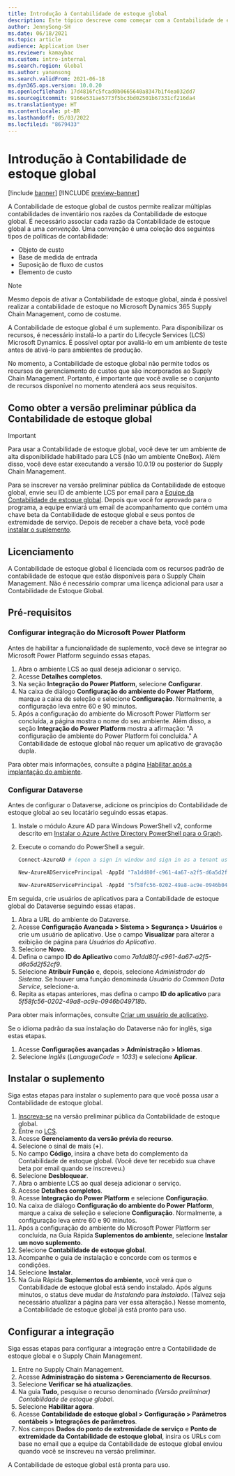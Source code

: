 ```yaml
---
title: Introdução à Contabilidade de estoque global
description: Este tópico descreve como começar com a Contabilidade de estoque global.
author: JennySong-SH
ms.date: 06/18/2021
ms.topic: article
audience: Application User
ms.reviewer: kamaybac
ms.custom: intro-internal
ms.search.region: Global
ms.author: yanansong
ms.search.validFrom: 2021-06-18
ms.dyn365.ops.version: 10.0.20
ms.openlocfilehash: 17d4816fc5fcad0b0665640a8347b1f4ea032dd7
ms.sourcegitcommit: 9166e531ae5773f5bc3bd02501b67331cf216da4
ms.translationtype: HT
ms.contentlocale: pt-BR
ms.lasthandoff: 05/03/2022
ms.locfileid: "8679433"
---
```

# <a name="get-started-with-global-inventory-accounting"></a>Introdução à Contabilidade de estoque global

[!include [banner](../includes/banner.md)]
[!INCLUDE [preview-banner](../includes/preview-banner.md)]
<!--KFM: Preview until 4/30/2022 -->

A Contabilidade de estoque global de custos permite realizar múltiplas contabilidades de inventário nos razões da Contabilidade de estoque global. É necessário associar cada razão da Contabilidade de estoque global a uma *convenção*. Uma convenção é uma coleção dos seguintes tipos de políticas de contabilidade:

- Objeto de custo
- Base de medida de entrada
- Suposição de fluxo de custos
- Elemento de custo

> [!NOTE]
> Mesmo depois de ativar a Contabilidade de estoque global, ainda é possível realizar a contabilidade de estoque no Microsoft Dynamics 365 Supply Chain Management, como de costume.

A Contabilidade de estoque global é um suplemento. Para disponibilizar os recursos, é necessário instalá-lo a partir do Lifecycle Services (LCS) Microsoft Dynamics. É possível optar por avaliá-lo em um ambiente de teste antes de ativá-lo para ambientes de produção.

No momento, a Contabilidade de estoque global não permite todos os recursos de gerenciamento de custos que são incorporados ao Supply Chain Management. Portanto, é importante que você avalie se o conjunto de recursos disponível no momento atenderá aos seus requisitos.

## <a name="how-to-get-the-global-inventory-accounting-public-preview"></a><a name="sign-up"></a>Como obter a versão preliminar pública da Contabilidade de estoque global

> [!IMPORTANT]
> Para usar a Contabilidade de estoque global, você deve ter um ambiente de alta disponibilidade habilitado para LCS (não um ambiente OneBox). Além disso, você deve estar executando a versão 10.0.19 ou posterior do Supply Chain Management.

Para se inscrever na versão preliminar pública da Contabilidade de estoque global, envie seu ID de ambiente LCS por email para a [Equipe da Contabilidade de estoque global](mailto:GlobalInvAccount@microsoft.com). Depois que você for aprovado para o programa, a equipe enviará um email de acompanhamento que contém uma chave beta da Contabilidade de estoque global e seus pontos de extremidade de serviço. Depois de receber a chave beta, você pode [instalar o suplemento](#install).

## <a name="licensing"></a>Licenciamento

A Contabilidade de estoque global é licenciada com os recursos padrão de contabilidade de estoque que estão disponíveis para o Supply Chain Management. Não é necessário comprar uma licença adicional para usar a Contabilidade de Estoque Global.

## <a name="prerequisites"></a>Pré-requisitos

### <a name="set-up-microsoft-power-platform-integration"></a>Configurar integração do Microsoft Power Platform

Antes de habilitar a funcionalidade de suplemento, você deve se integrar ao Microsoft Power Platform seguindo essas etapas.

1. Abra o ambiente LCS ao qual deseja adicionar o serviço.
1. Acesse **Detalhes completos**.
1. Na seção **Integração do Power Platform**, selecione **Configurar**.
1. Na caixa de diálogo **Configuração do ambiente do Power Platform**, marque a caixa de seleção e selecione **Configuração**. Normalmente, a configuração leva entre 60 e 90 minutos.
1. Após a configuração do ambiente do Microsoft Power Platform ser concluída, a página mostra o nome do seu ambiente. Além disso, a seção **Integração do Power Platform** mostra a afirmação: "A configuração de ambiente do Power Platform foi concluída." A Contabilidade de estoque global não requer um aplicativo de gravação dupla.

Para obter mais informações, consulte a página [Habilitar após a implantação do ambiente](../../fin-ops-core/dev-itpro/power-platform/enable-power-platform-integration.md#enable-after-deploy).

### <a name="set-up-dataverse"></a>Configurar Dataverse

Antes de configurar o Dataverse, adicione os princípios do Contabilidade de estoque global ao seu locatário seguindo essas etapas.

1. Instale o módulo Azure AD para Windows PowerShell v2, conforme descrito em [Instalar o Azure Active Directory PowerShell para o Graph](/powershell/azure/active-directory/install-adv2).
1. Execute o comando do PowerShell a seguir.

    ```powershell
    Connect-AzureAD # (open a sign in window and sign in as a tenant user)

    New-AzureADServicePrincipal -AppId "7a1dd80f-c961-4a67-a2f5-d6a5d2f52cf9" -DisplayName "d365-scm-costaccountingservice"

    New-AzureADServicePrincipal -AppId "5f58fc56-0202-49a8-ac9e-0946b049718b" -DisplayName "d365-scm-operationdataservice"
    ```

Em seguida, crie usuários de aplicativos para a Contabilidade de estoque global do Dataverse seguindo essas etapas.

1. Abra a URL do ambiente do Dataverse.
1. Acesse **Configuração Avançada \> Sistema \> Segurança \> Usuários** e crie um usuário de aplicativo. Use o campo **Visualizar** para alterar a exibição de página para *Usuários do Aplicativo*.
1. Selecione **Novo**.
1. Defina o campo **ID do Aplicativo** como *7a1dd80f-c961-4a67-a2f5-d6a5d2f52cf9*.
1. Selecione **Atribuir Função** e, depois, selecione *Administrador do Sistema*. Se houver uma função denominada *Usuário do Common Data Service*, selecione-a.
1. Repita as etapas anteriores, mas defina o campo **ID do aplicativo** para *5f58fc56-0202-49a8-ac9e-0946b049718b*.

Para obter mais informações, consulte [Criar um usuário de aplicativo](/power-platform/admin/create-users-assign-online-security-roles#create-an-application-user).

Se o idioma padrão da sua instalação do Dataverse não for inglês, siga estas etapas.

1. Acesse **Configurações avançadas \> Administração \> Idiomas**.
1. Selecione *Inglês* (*LanguageCode = 1033*) e selecione **Aplicar**.

## <a name="install-the-add-in"></a><a name="install"></a>Instalar o suplemento

Siga estas etapas para instalar o suplemento para que você possa usar a Contabilidade de estoque global.

1. [Inscreva-se](#sign-up) na versão preliminar pública da Contabilidade de estoque global.
1. Entre no [LCS](https://lcs.dynamics.com/Logon/Index).
1. Acesse **Gerenciamento da versão prévia do recurso**.
1. Selecione o sinal de mais (**+**).
1. No campo **Código**, insira a chave beta do complemento da Contabilidade de estoque global. (Você deve ter recebido sua chave beta por email quando se inscreveu.)
1. Selecione **Desbloquear**.
1. Abra o ambiente LCS ao qual deseja adicionar o serviço.
1. Acesse **Detalhes completos**.
1. Acesse **Integração do Power Platform** e selecione **Configuração**.
1. Na caixa de diálogo **Configuração do ambiente do Power Platform**, marque a caixa de seleção e selecione **Configuração**. Normalmente, a configuração leva entre 60 e 90 minutos.
1. Após a configuração do ambiente do Microsoft Power Platform ser concluída, na Guia Rápida **Suplementos do ambiente**, selecione **Instalar um novo suplemento**.
1. Selecione **Contabilidade de estoque global**.
1. Acompanhe o guia de instalação e concorde com os termos e condições.
1. Selecione **Instalar**.
1. Na Guia Rápida **Suplementos do ambiente**, você verá que o Contabilidade de estoque global está sendo instalado. Após alguns minutos, o status deve mudar de *Instalando* para *Instalado*. (Talvez seja necessário atualizar a página para ver essa alteração.) Nesse momento, a Contabilidade de estoque global já está pronto para uso.

## <a name="set-up-the-integration"></a>Configurar a integração

Siga essas etapas para configurar a integração entre a Contabilidade de estoque global e o Supply Chain Management.

1. Entre no Supply Chain Management.
1. Acesse **Administração do sistema \> Gerenciamento de Recursos**.
1. Selecione **Verificar se há atualizações**.
1. Na guia **Tudo**, pesquise o recurso denominado *(Versão preliminar) Contabilidade de estoque global*.
1. Selecione **Habilitar agora**.
1. Acesse **Contabilidade de estoque global \> Configuração \> Parâmetros contábeis \> Integrações de parâmetros**.
1. Nos campos **Dados do ponto de extremidade de serviço** e **Ponto de extremidade da Contabilidade de estoque global**, insira os URLs com base no email que a equipe da Contabilidade de estoque global enviou quando você se inscreveu na versão preliminar.

A Contabilidade de estoque global está pronta para uso.
